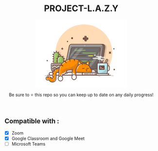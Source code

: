<h1 align="center">
  PROJECT-L.A.Z.Y
</h1>

<p align="center">
<img src='readme_assets/logo.png' align="center" width=300>
</p>

<p align="center">
  Be sure to ⭐ this repo so you can keep up to date on any daily progress!
</p>

<br>

## Compatible with :

- [x] Zoom
- [x] Google Classroom and Google Meet
- [ ] Microsoft Teams
